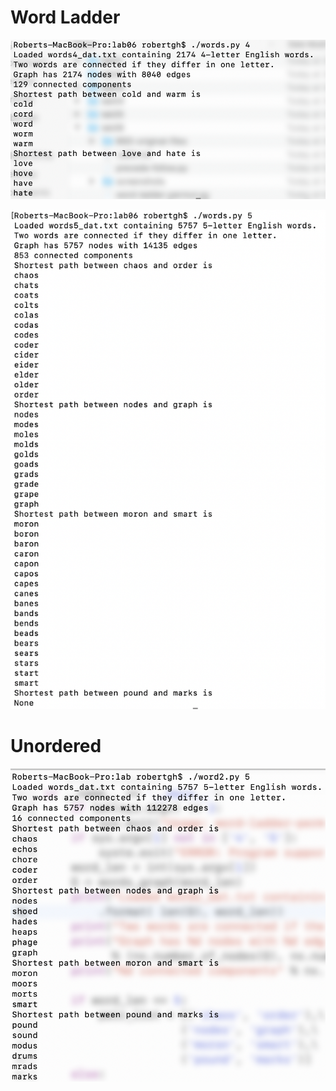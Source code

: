 
# Word Ladder

![alt text](photos/four.png)


![alt text](photos/five.png)

# Unordered

![alt text](photos/uo.png)
